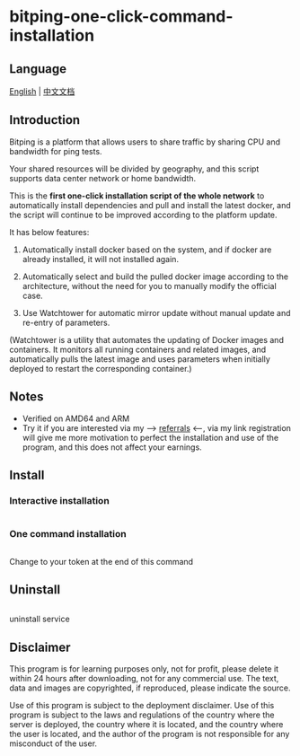 # bitping-one-click-command-installation

## Language

[English](README.md) | [中文文档](README_zh.md)

## **Introduction**

Bitping is a platform that allows users to share traffic by sharing CPU and bandwidth for ping tests.

Your shared resources will be divided by geography, and this script supports data center network or home bandwidth.

This is the **first one-click installation script of the whole network** to automatically install dependencies and pull and install the latest docker, and the script will continue to be improved according to the platform update.

It has below features:

1. Automatically install docker based on the system, and if docker are already installed, it will not installed again.

2. Automatically select and build the pulled docker image according to the architecture, without the need for you to manually modify the official case.

3. Use Watchtower for automatic mirror update without manual update and re-entry of parameters.

(Watchtower is a utility that automates the updating of Docker images and containers. It monitors all running containers and related images, and automatically pulls the latest image and uses parameters when initially deployed to restart the corresponding container.)

## Notes

- Verified on AMD64 and ARM
- Try it if you are interested via my --> [referrals](https://app.bitping.com/?r=YIwAx_jx) <--, via my link registration will give me more motivation to perfect the installation and use of the program, and this does not affect your earnings.

## Install

### Interactive installation

```shell

```


### One command installation

```shell

```

Change to your token at the end of this command

## Uninstall

```shell

```

uninstall service

## Disclaimer

This program is for learning purposes only, not for profit, please delete it within 24 hours after downloading, not for any commercial use. The text, data and images are copyrighted, if reproduced, please indicate the source.

Use of this program is subject to the deployment disclaimer. Use of this program is subject to the laws and regulations of the country where the server is deployed, the country where it is located, and the country where the user is located, and the author of the program is not responsible for any misconduct of the user.
